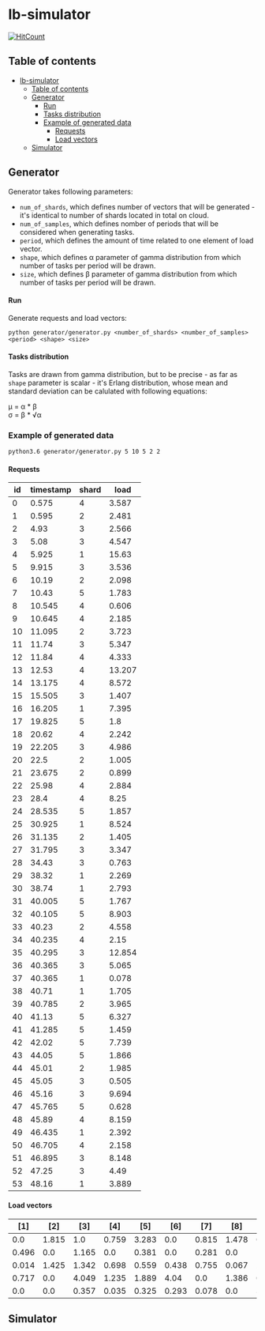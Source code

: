 # lb-simulator

[![HitCount](http://hits.dwyl.com/pientaa/lb-simulator.svg)](http://hits.dwyl.com/pientaa/lb-simulator)


## Table of contents

- [lb-simulator](#lb-simulator)
  * [Table of contents](#table-of-contents)
  * [Generator](#generator)
      - [Run](#run)
      - [Tasks distribution](#tasks-distribution)
    + [Example of generated data](#example-of-generated-data)
      - [Requests](#requests)
      - [Load vectors](#load-vectors)
  * [Simulator](#simulator)
 
## Generator

Generator takes following parameters:
- `num_of_shards`, which defines number of vectors that will be generated - it's identical to number of shards located in total on cloud.
- `num_of_samples`, which defines nomber of periods that will be considered when generating tasks.
- `period`, which defines the amount of time related to one element of load vector.
- `shape`, which defines &alpha; parameter of gamma distribution from which number of tasks per period will be drawn.
- `size`, which defines &beta; parameter of gamma distribution from which number of tasks per period will be drawn.
 
#### Run

Generate requests and load vectors:
```ssh
python generator/generator.py <number_of_shards> <number_of_samples> <period> <shape> <size>
```
#### Tasks distribution

Tasks are drawn from gamma distribution, but to be precise - as far as `shape` parameter is scalar -  it's Erlang distribution, whose mean and standard deviation can be calulated with following equations:

 &mu; = &alpha; * &beta; </br>
 &sigma; =  &beta; * √&alpha;
 
### Example of generated data

```ssh
python3.6 generator/generator.py 5 10 5 2 2
```


#### Requests

|id|timestamp|shard|load |
|------|---------|-----|-----|
|0     |0.575    |4    |3.587|
|1     |0.595    |2    |2.481|
|2     |4.93     |3    |2.566|
|3     |5.08     |3    |4.547|
|4     |5.925    |1    |15.63|
|5     |9.915    |3    |3.536|
|6     |10.19    |2    |2.098|
|7     |10.43    |5    |1.783|
|8     |10.545   |4    |0.606|
|9     |10.645   |4    |2.185|
|10    |11.095   |2    |3.723|
|11    |11.74    |3    |5.347|
|12    |11.84    |4    |4.333|
|13    |12.53    |4    |13.207|
|14    |13.175   |4    |8.572|
|15    |15.505   |3    |1.407|
|16    |16.205   |1    |7.395|
|17    |19.825   |5    |1.8  |
|18    |20.62    |4    |2.242|
|19    |22.205   |3    |4.986|
|20    |22.5     |2    |1.005|
|21    |23.675   |2    |0.899|
|22    |25.98    |4    |2.884|
|23    |28.4     |4    |8.25 |
|24    |28.535   |5    |1.857|
|25    |30.925   |1    |8.524|
|26    |31.135   |2    |1.405|
|27    |31.795   |3    |3.347|
|28    |34.43    |3    |0.763|
|29    |38.32    |1    |2.269|
|30    |38.74    |1    |2.793|
|31    |40.005   |5    |1.767|
|32    |40.105   |5    |8.903|
|33    |40.23    |2    |4.558|
|34    |40.235   |4    |2.15 |
|35    |40.295   |3    |12.854|
|36    |40.365   |3    |5.065|
|37    |40.365   |1    |0.078|
|38    |40.71    |1    |1.705|
|39    |40.785   |2    |3.965|
|40    |41.13    |5    |6.327|
|41    |41.285   |5    |1.459|
|42    |42.02    |5    |7.739|
|43    |44.05    |5    |1.866|
|44    |45.01    |2    |1.985|
|45    |45.05    |3    |0.505|
|46    |45.16    |3    |9.694|
|47    |45.765   |5    |0.628|
|48    |45.89    |4    |8.159|
|49    |46.435   |1    |2.392|
|50    |46.705   |4    |2.158|
|51    |46.895   |3    |8.148|
|52    |47.25    |3    |4.49 |
|53    |48.16    |1    |3.889|



#### Load vectors

| [1] | [2] | [3] | [4] | [5] | [6] | [7] | [8] | [9] | [10] | [11] | [12] 
|-----|-----|-----|-----|-----|-----|-----|-----|-----|-----|-----|---|
|0.0  |1.815|1.0  |0.759|3.283|0.0  |0.815|1.478|0.782|0.846|0.41 |0.0  |
|0.496|0.0  |1.165|0.0  |0.381|0.0  |0.281|0.0  |1.705|0.397|0.0  |0.0  |
|0.014|1.425|1.342|0.698|0.559|0.438|0.755|0.067|2.868|3.326|3.502|1.305|
|0.717|0.0  |4.049|1.235|1.889|4.04 |0.0  |1.386|0.43 |1.254|0.81 |0.0  |
|0.0  |0.0  |0.357|0.035|0.325|0.293|0.078|0.0  |3.184|2.554|0.0  |0.0  |

## Simulator
